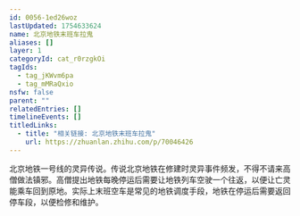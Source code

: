```yaml
---
id: 0056-1ed26woz
lastUpdated: 1754633624
name: 北京地铁末班车拉鬼
aliases: []
layer: 1
categoryId: cat_r0rzgkOi
tagIds:
  - tag_jKWvm6pa
  - tag_mMRaQxio
nsfw: false
parent: ""
relatedEntries: []
timelineEvents: []
titledLinks:
  - title: "相关链接: 北京地铁末班车拉鬼"
    url: https://zhuanlan.zhihu.com/p/70046426
---
```


北京地铁一号线的灵异传说。传说北京地铁在修建时灵异事件频发，不得不请来高僧做法镇邪。高僧提出地铁每晚停运后需要让地铁列车空驶一个往返，以便让亡灵能乘车回到原地。实际上末班空车是常见的地铁调度手段，地铁在停运后需要返回停车段，以便检修和维护。